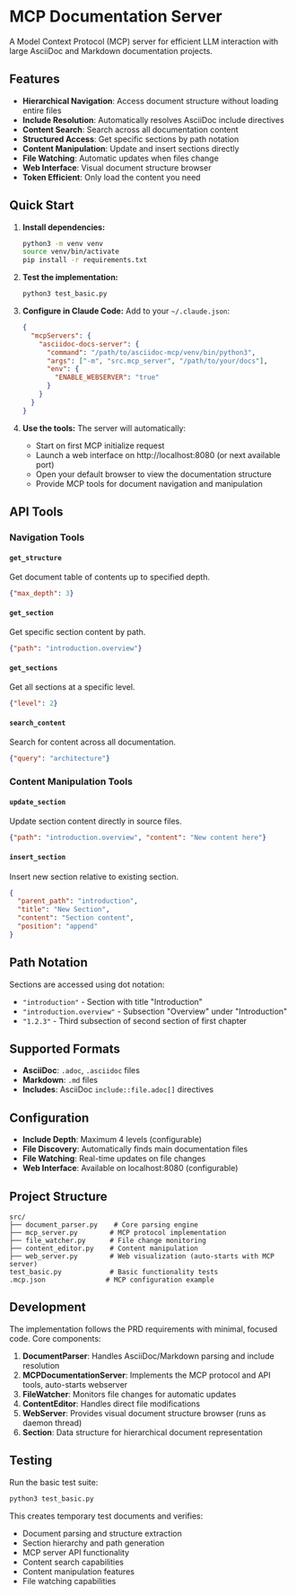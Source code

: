 # MCP Documentation Server

A Model Context Protocol (MCP) server for efficient LLM interaction with large AsciiDoc and Markdown documentation projects.

## Features

- **Hierarchical Navigation**: Access document structure without loading entire files
- **Include Resolution**: Automatically resolves AsciiDoc include directives
- **Content Search**: Search across all documentation content
- **Structured Access**: Get specific sections by path notation
- **Content Manipulation**: Update and insert sections directly
- **File Watching**: Automatic updates when files change
- **Web Interface**: Visual document structure browser
- **Token Efficient**: Only load the content you need

## Quick Start

1. **Install dependencies:**
   ```bash
   python3 -m venv venv
   source venv/bin/activate
   pip install -r requirements.txt
   ```

2. **Test the implementation:**
   ```bash
   python3 test_basic.py
   ```

3. **Configure in Claude Code:**
   Add to your `~/.claude.json`:
   ```json
   {
     "mcpServers": {
       "asciidoc-docs-server": {
         "command": "/path/to/asciidoc-mcp/venv/bin/python3",
         "args": ["-m", "src.mcp_server", "/path/to/your/docs"],
         "env": {
           "ENABLE_WEBSERVER": "true"
         }
       }
     }
   }
   ```

4. **Use the tools:**
   The server will automatically:
   - Start on first MCP initialize request
   - Launch a web interface on http://localhost:8080 (or next available port)
   - Open your default browser to view the documentation structure
   - Provide MCP tools for document navigation and manipulation

## API Tools

### Navigation Tools

#### `get_structure`
Get document table of contents up to specified depth.
```json
{"max_depth": 3}
```

#### `get_section`
Get specific section content by path.
```json
{"path": "introduction.overview"}
```

#### `get_sections`
Get all sections at a specific level.
```json
{"level": 2}
```

#### `search_content`
Search for content across all documentation.
```json
{"query": "architecture"}
```

### Content Manipulation Tools

#### `update_section`
Update section content directly in source files.
```json
{"path": "introduction.overview", "content": "New content here"}
```

#### `insert_section`
Insert new section relative to existing section.
```json
{
  "parent_path": "introduction", 
  "title": "New Section", 
  "content": "Section content",
  "position": "append"
}
```

## Path Notation

Sections are accessed using dot notation:
- `"introduction"` - Section with title "Introduction"
- `"introduction.overview"` - Subsection "Overview" under "Introduction"
- `"1.2.3"` - Third subsection of second section of first chapter

## Supported Formats

- **AsciiDoc**: `.adoc`, `.asciidoc` files
- **Markdown**: `.md` files
- **Includes**: AsciiDoc `include::file.adoc[]` directives

## Configuration

- **Include Depth**: Maximum 4 levels (configurable)
- **File Discovery**: Automatically finds main documentation files
- **File Watching**: Real-time updates on file changes
- **Web Interface**: Available on localhost:8080 (configurable)

## Project Structure

```
src/
├── document_parser.py    # Core parsing engine
├── mcp_server.py        # MCP protocol implementation
├── file_watcher.py      # File change monitoring
├── content_editor.py    # Content manipulation
├── web_server.py        # Web visualization (auto-starts with MCP server)
test_basic.py            # Basic functionality tests
.mcp.json               # MCP configuration example
```

## Development

The implementation follows the PRD requirements with minimal, focused code. Core components:

1. **DocumentParser**: Handles AsciiDoc/Markdown parsing and include resolution
2. **MCPDocumentationServer**: Implements the MCP protocol and API tools, auto-starts webserver
3. **FileWatcher**: Monitors file changes for automatic updates
4. **ContentEditor**: Handles direct file modifications
5. **WebServer**: Provides visual document structure browser (runs as daemon thread)
6. **Section**: Data structure for hierarchical document representation

## Testing

Run the basic test suite:
```bash
python3 test_basic.py
```

This creates temporary test documents and verifies:
- Document parsing and structure extraction
- Section hierarchy and path generation
- MCP server API functionality
- Content search capabilities
- Content manipulation features
- File watching capabilities
